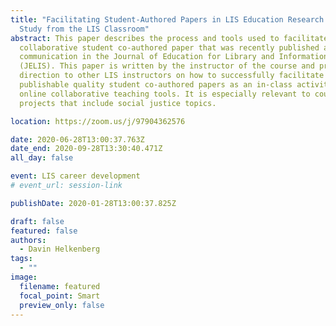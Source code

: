 ```yaml
---
title: "Facilitating Student-Authored Papers in LIS Education Research: A Case
  Study from the LIS Classroom"
abstract: This paper describes the process and tools used to facilitate a
  collaborative student co-authored paper that was recently published as a short
  communication in the Journal of Education for Library and Information Science
  (JELIS). This paper is written by the instructor of the course and provides
  direction to other LIS instructors on how to successfully facilitate
  publishable quality student co-authored papers as an in-class activity using
  online collaborative teaching tools. It is especially relevant to courses or
  projects that include social justice topics.

location: https://zoom.us/j/97904362576

date: 2020-06-28T13:00:37.763Z
date_end: 2020-09-28T13:30:40.471Z
all_day: false

event: LIS career development
# event_url: session-link

publishDate: 2020-01-28T13:00:37.825Z

draft: false
featured: false
authors:
  - Davin Helkenberg
tags:
  - ""
image:
  filename: featured
  focal_point: Smart
  preview_only: false
---
```

